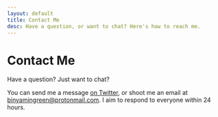 ```yaml
---
layout: default
title: Contact Me
desc: Have a question, or want to chat? Here's how to reach me.
---
```


# Contact Me
Have a question? Just want to chat?

You can send me a message [on Twitter](https://twitter.com/binyamingreen), or shoot me an email at <binyamingreen@protonmail.com>. I aim to respond to everyone within 24 hours.
